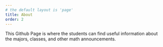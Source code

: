 ```yaml
---
# the default layout is 'page'
title: About
order: 2
---
```


This Github Page is where the students can find useful information about the majors,
classes, and other math announcements. 

